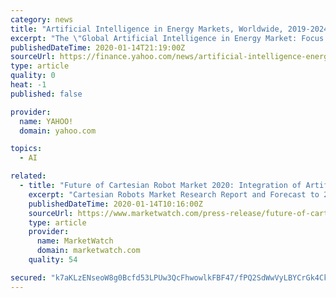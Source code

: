 ```yaml
---
category: news
title: "Artificial Intelligence in Energy Markets, Worldwide, 2019-2024 - Rising Deployment of Smart Grids, Growth of Establishment of Smart Buildings"
excerpt: "The \"Global Artificial Intelligence in Energy Market: Focus on Product Type, Industry, Applications, Funding - Analysis and Forecast, 2019-2024\" report has been added to ResearchAndMarkets.com's offering."
publishedDateTime: 2020-01-14T21:19:00Z
sourceUrl: https://finance.yahoo.com/news/artificial-intelligence-energy-markets-worldwide-201500748.html
type: article
quality: 0
heat: -1
published: false

provider:
  name: YAHOO!
  domain: yahoo.com

topics:
  - AI

related:
  - title: "Future of Cartesian Robot Market 2020: Integration of Artificial Intelligence and Big Data"
    excerpt: "Cartesian Robots Market Research Report and Forecast to 2019-2024 Report provide extensive research on the fast-evolving Cartesian Robots Market. It also gives the competitive landscape of the leading companies with regional and Global analysis of the market till 2027."
    publishedDateTime: 2020-01-14T10:16:00Z
    sourceUrl: https://www.marketwatch.com/press-release/future-of-cartesian-robot-market-2020-integration-of-artificial-intelligence-and-big-data-2020-01-14
    type: article
    provider:
      name: MarketWatch
      domain: marketwatch.com
    quality: 54

secured: "k7aKLzENseoW8g0Bcfd53LPUw3QcFhwowlkFBF47/fPQ2SdWwVyLBYCrGk4CkeUlhTnh/tqEb6QwuHHaDY+RLOJinkd1y7m7n+pl/nqfuPXUPLpZjLMGr1Z+F4kqofLy6/AG0o2pCqnOldqr/tBcz1vBi/SNsG0BWwOgy28XqvMJopwCSHpNqDz3qlimfVEF+amvQKgtl5x31WJKSORW5st+ERYSl/X3s2Th99yXYhM6bBWWPuqmmI1BjLsPzLsZ+NRC8WzPGL81SWrgosAG47+FgZeYaDTTOH/T7Y/cdbU=;BtyAsoILbkeUVLeDjUuOAg=="
---
```


